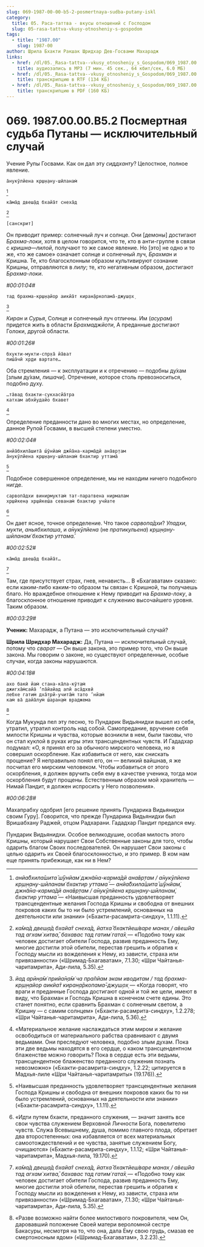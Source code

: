 ```yaml
---
slug: 069-1987-00-00-b5-2-posmertnaya-sudba-putany-iskl
category:
  title: 05. Раса-таттва - вкусы отношений с Господом
  slug: 05-rasa-tattva-vkusy-otnosheniy-s-gospodom
tags:
  - title: "1987.00"
    slug: 1987-00
author: Шрила Бхакти Ракшак Шридхар Дев-Госвами Махарадж
links:
  - href: /dl/05._Rasa-tattva--vkusy_otnosheniy_s_Gospodom/069_1987.00.00.B5.2_SridharMj_Posmertnaja_sudba_Putany_iskljuchitelnyj_sluchaj.mp3
    title: аудиозапись в MP3 (7 мин. 45 сек., 64 кбит/сек, 6.0 МБ)
  - href: /dl/05._Rasa-tattva--vkusy_otnosheniy_s_Gospodom/069_1987.00.00.B5.2_SridharMj_Posmertnaja_sudba_Putany_iskljuchitelnyj_sluchaj.rtf
    title: транскрипцию в RTF (134 КБ)
  - href: /dl/05._Rasa-tattva--vkusy_otnosheniy_s_Gospodom/069_1987.00.00.B5.2_SridharMj_Posmertnaja_sudba_Putany_iskljuchitelnyj_sluchaj.pdf
    title: транскрипцию в PDF (160 КБ)
---
```


# 069. 1987.00.00.B5.2 Посмертная судьба Путаны — исключительный случай

Учение Рупы Госвами. Как он дал эту *сиддханту*? Целостное, полное явление.

    а̄нукӯлйена кр̣ш̣н̣ану-шӣланам̇
[^_ftn1]

    ка̄ма̄д двеш̣а̄д бхайа̄т снеха̄д
[^_ftn2]

    [санскрит]

Он приводит пример: солнечный луч и солнце. Они [демоны] достигают *Брахма-локи*, хотя в целом говорится, что те, кто в анти-группе в связи с *кришна*—*лилой*, получают то же самое явление. Но [это] не одно и то же, «то же самое» означает солнце и солнечный луч, *Брахман* и Кришна. Те, кто благосклонным образом культивируют сознание Кришны, отправляются в *лилу*; те, кто негативным образом, достигают *Брахма-локи*.

*#00:01:04#*

    тад брахма-кр̣ш̣н̣айор аикйа̄т киран̣а̄ркопама̄-джуш̣ох̣
[^_ftn3]

*Киран* и *Сурья*, Солнце и солнечный луч отличны. Им (*асурам*) придется жить в области *Брахмаджйоти*, А преданные достигают Голоки, другой области.

*#00:01:26#*

    бхукти-мукти-спр̣ха̄ йа̄ват
    пиш́а̄чӣ хр̣ди вартате…

Оба стремления — к эксплуатации и к отречению — подобны ду́хам [злым ду́хам, *пишачи*]. Отречение, которое столь превозноситься, подобно духу.

    …та̄вад бхакти-сукхасйа̄тра
    катхам абхйудайо бхавет
[^_ftn4]

Определение преданности дано во многих местах, но определение, данное Рупой Госвами, в высшей степени уместно.

*#00:02:04#*

    анйа̄бхила̄шита̄ ш́ӯнйам̇ джн̃а̄на-карма̄дй ана̄вр̣там
    а̄нукӯлйена кр̣ш̣н̣ану-шӣланам̇ бхактир уттама̄
[^_ftn5]

Подобное совершенное определение, мы не находим ничего подобного нигде.

    сарвопа̄дхи винирмуктам̇ тат-паратвена нирмалам
    хр̣шӣкен̣а хр̣шӣкеш́а севанам̇ бхактир учйате
[^_ftn6]

Он дает ясное, точное определение. Что такое *сарвопа̄дхи*? *Упадхи*, *мукти*, *аньябхилаша*, и *а̄нукӯлйена* (не *пратикульена*) *кр̣ш̣н̣ану-шӣланам̇ бхактир уттама̄.*

*#00:02:52#*

    ка̄ма̄д двеш̣а̄д бхайа̄т…
[^_ftn7]

Там, где присутствует страх, гнев, ненависть… В «Бхагаватам» сказано: если каким-либо каким-то образом ты связан с Кришной, ты получаешь благо. Но враждебное отношение к Нему приводит на *Брахма-локу*, а благосклонное отношение приводит к служению высочайшего уровня. Таким образом.

*#00:03:29#*

**Ученик:** Махарадж, а Путана — это исключительный случай?

**Шрила Шридхар Махарадж:** Да, Путана — исключительный случай, потому что *сварат* — Он выше закона, это пример того, что Он выше закона. Мы говорим о законе, но существуют определенные, особые случаи, когда законы нарушаются.

*#00:04:18#*

    ахо бакӣ йам̇ стана-ка̄ла-кӯт̣ам̇
    джигха̄м̇сайа̄ ’па̄йайад апй аса̄дхвӣ
    лебхе гатим̇ дха̄трй-учита̄м̇ тато ’нйам̇
    кам̇ ва̄ дайа̄лум̇ ш́аран̣ам̇ враджема
[^_ftn8]

Когда Мукунда пел эту песню, то Пундарик Видьянидхи вышел из себя, утратил, утратил контроль над собой. Самопредание, вручение себя милости Кришны и чувства, которые возникли в нем, были таковы, что он стал куклой в руках игры этих трансцендентных чувств. И Гададхар подумал: «О, я принял его за обычного мирского человека, но я совершил оскорбление. Как избавиться от него, как снискать прощение? Я неправильно понял его, он — великий вайшнав, я же посчитал его мирским человеком. Чтобы избавиться от этого оскорбления, я должен вручить себя ему в качестве ученика, тогда мои оскорбления будут прощены. Естественным образом мой хранитель — Нимай Пандит, я должен испросить у Него позволения».

*#00:06:28#*

Махапрабху одобрил [его решение принять Пундарика Видьянидхи своим Гуру]. Говорится, что прежде Пундарика Видьянидхи был Вришабхану Раджей, отцом Радхарани. Гададхар Пандит предался ему.

Пундарик Видьянидхи. Особое великодушие, особая милость этого Кришны, который нарушает Свои Собственные законы для того, чтобы одарить благом Своих последователей. Он нарушает Свои законы с целью одарить их Своей благосклонностью, и это пример. В ком нам еще принять прибежище, как ни в Нем?



[^_ftn1]: *анйа̄бхила̄шита̄ ш́ӯнйам̇ джн̃а̄на-карма̄дй ана̄вр̣там / а̄нукӯлйена кр̣ш̣н̣ану-шӣланам̇ бхактир уттама̄* — *анйа̄бхила̄шита̄ ш́ӯнйам̇, джн̃а̄на-карма̄дй ана̄вр̣там / а̄нукӯлйена кр̣ш̣н̣ану-шӣланам̇, бхактир уттама̄* — «Наивысшая преданность удовлетворяет трансцендентные желания Господа Кришны и свободна от внешних покровов каких бы то ни было устремлений, основанных на деятельности или знании» («Бхакти-расамрита-синдху», 1.1.11).

[^_ftn2]: *ка̄ма̄д двеш̣а̄д бхайа̄т снеха̄д, йатха̄ бхактйеш́варе манах̣ / а̄веш́йа тад агхам̇ хитва̄, бахавас тад гатим̇ гата̄х̣* — «Подобно тому как человек достигает обители Господа, развив преданность Ему, многие достигли этой обители, перестав грешить и обратив к Господу мысли из вожделения к Нему, из зависти, страха или привязанности» («Шримад-Бхагаватам», 7.1.30; «Шри Чайтанья-чаритамрита», Ади-лила, 5.35).

[^_ftn3]: *йад арӣн̣а̄м̇ прийа̄н̣а̄м̇ ча пра̄пйам экам иводитам / тад брахма-кр̣ш̣н̣айор аикйа̄т киран̣а̄ркопама̄-джуш̣ох̣* — «Когда говорят, что враги и преданные Господа достигают одной и той же цели, имеют в виду, что Брахман и Господь Кришна в конечном счете едины. Это станет понятно, если сравнить Брахман с солнечным светом, а Кришну — с самим солнцем» («Бхакти-расамрита-синдху», 1.2.278; «Шри Чайтанья-чаритамрита», Ади-лила, 5.36).

[^_ftn4]: «Материальное желание наслаждаться этим миром и желание освободиться от материального рабства сравнивают с двумя ведьмами. Они преследуют человека, подобно злым духам. Пока эти две ведьмы находятся в его сердце, о каком трансцендентном блаженстве можно говорить? Пока в сердце есть эти ведьмы, трансцендентное блаженство преданного служения познать невозможно» («Бхакти-расамрита-синдху», 1.2.22; цитируется в Мадхья-лиле «Шри Чайтанья-чаритамриты» (19.176)).

[^_ftn5]: «Наивысшая преданность удовлетворяет трансцендентные желания Господа Кришны и свободна от внешних покровов каких бы то ни было устремлений, основанных на деятельности или знании» («Бхакти-расамрита-синдху», 1.1.11).

[^_ftn6]: «Идти путем бхакти, преданного служения, — значит занять все свои чувства служением Верховной Личности Бога, повелителю чувств. Служа Всевышнему, душа, помимо главного плода, обретает два второстепенных: она избавляется от всех материальных самоотождествлений и ее чувства, занятые служением Богу, очищаются» («Бхакти-расамрита-синдху», 1.1.12; «Шри Чайтанья-чаритамрита», Мадхья-лила, 19.170).

[^_ftn7]: *ка̄ма̄д двеш̣а̄д бхайа̄т снеха̄д, йатха̄ бхактйеш́варе манах̣ / а̄веш́йа тад агхам̇ хитва̄, бахавас тад гатим̇ гата̄х̣* — «Подобно тому как человек достигает обители Господа, развив преданность Ему, многие достигли этой обители, перестав грешить и обратив к Господу мысли из вожделения к Нему, из зависти, страха или привязанности» («Шримад-Бхагаватам», 7.1.30; «Шри Чайтанья-чаритамрита», Ади-лила, 5.35).

[^_ftn8]: «Разве возможно найти более милостивого покровителя, чем Он, даровавший положение Своей матери вероломной сестре Бакасуры, несмотря на то, что она, дала Ему свою грудь, смазав ее смертоносным ядом» («Шримад-Бхагаватам», 3.2.23).

